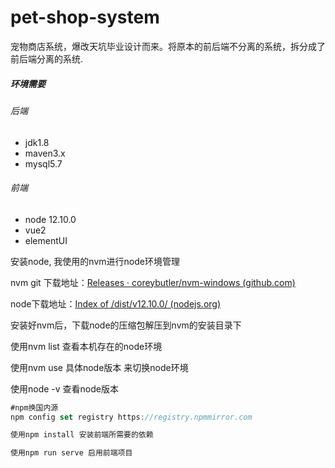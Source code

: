 # pet-shop-system
宠物商店系统，爆改天坑毕业设计而来。将原本的前后端不分离的系统，拆分成了前后端分离的系统.





##### 环境需要

###### 后端

- jdk1.8
- maven3.x
- mysql5.7



###### 前端

- node 12.10.0
- vue2
- elementUI

安装node, 我使用的nvm进行node环境管理

nvm git 下载地址：[Releases · coreybutler/nvm-windows (github.com)](https://github.com/coreybutler/nvm-windows/releases)

node下载地址：[Index of /dist/v12.10.0/ (nodejs.org)](https://nodejs.org/dist/v12.10.0/)

安装好nvm后，下载node的压缩包解压到nvm的安装目录下

使用nvm list 查看本机存在的node环境

使用nvm use 具体node版本 来切换node环境

使用node -v 查看node版本



```js
#npm换国内源
npm config set registry https://registry.npmmirror.com

使用npm install 安装前端所需要的依赖

使用npm run serve 启用前端项目
```

